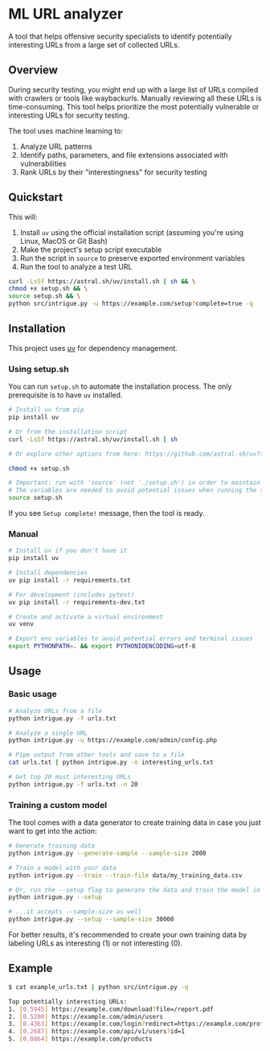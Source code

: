 # ML URL analyzer

A tool that helps offensive security specialists to identify potentially interesting URLs from a large set of collected URLs.

## Overview

During security testing, you might end up with a large list of URLs compiled with crawlers or tools like waybackurls. Manually reviewing all these URLs is time-consuming. This tool helps prioritize the most potentially vulnerable or interesting URLs for security testing.

The tool uses machine learning to:
1. Analyze URL patterns
2. Identify paths, parameters, and file extensions associated with vulnerabilities
3. Rank URLs by their "interestingness" for security testing

## Quickstart

This will:
1. Install `uv` using the official installation script (assuming you're using Linux, MacOS or Git Bash)
2. Make the project's setup script executable
3. Run the script in `source` to preserve exported environment variables
4. Run the tool to analyze a test URL

```bash
curl -LsSf https://astral.sh/uv/install.sh | sh && \
chmod +x setup.sh && \
source setup.sh && \
python src/intrigue.py -u https://example.com/setup?complete=true -q
```

## Installation

This project uses [uv](https://github.com/astral-sh/uv) for dependency management.

### Using setup.sh

You can run `setup.sh` to automate the installation process. The only prerequisite is to have `uv` installed.

```bash
# Install uv from pip
pip install uv

# Or from the installation script
curl -LsSf https://astral.sh/uv/install.sh | sh

# Or explore other options from here: https://github.com/astral-sh/uv?tab=readme-ov-file#installation
```

```bash
chmod +x setup.sh

# Important: run with 'source' (not './setup.sh') in order to maintain exported variables
# The variables are needed to avoid potential issues when running the tool
source setup.sh
```

If you see `Setup complete!` message, then the tool is ready.

### Manual

```bash
# Install uv if you don't have it
pip install uv

# Install dependencies
uv pip install -r requirements.txt

# For development (includes pytest)
uv pip install -r requirements-dev.txt

# Create and activate a virtual environment
uv venv

# Export env variables to avoid potential errors and terminal issues
export PYTHONPATH=. && export PYTHONIOENCODING=utf-8
```

## Usage

### Basic usage

```bash
# Analyze URLs from a file
python intrigue.py -f urls.txt

# Analyze a single URL
python intrigue.py -u https://example.com/admin/config.php

# Pipe output from other tools and save to a file
cat urls.txt | python intrigue.py -o interesting_urls.txt

# Get top 20 most interesting URLs
python intrigue.py -f urls.txt -n 20
```

### Training a custom model

The tool comes with a data generator to create training data in case you just want to get into the action:

```bash
# Generate training data
python intrigue.py --generate-sample --sample-size 2000

# Train a model with your data
python intrigue.py --train --train-file data/my_training_data.csv

# Or, run the --setup flag to generate the data and train the model in one step
python intrigue.py --setup

# ...it accepts --sample-size as well
python intrigue.py --setup --sample-size 30000
```

For better results, it's recommended to create your own training data by labeling URLs as interesting (1) or not interesting (0).

## Example

```bash
$ cat example_urls.txt | python src/intrigue.py -q

Top potentially interesting URLs:
1. [0.5945] https://example.com/download?file=/report.pdf
2. [0.5200] https://example.com/admin/users
3. [0.4363] https://example.com/login?redirect=https://example.com/profile
4. [0.2687] https://example.com/api/v1/users?id=1
5. [0.0864] https://example.com/products
```